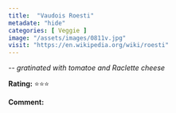 ```yaml
---
title:  "Vaudois Roesti"
metadate: "hide"
categories: [ Veggie ]
image: "/assets/images/0811v.jpg"
visit: "https://en.wikipedia.org/wiki/roesti"
---
```


_-- gratinated with tomatoe and Raclette cheese_

**Rating:** ⭐️⭐️⭐️  
  
**Comment:**
